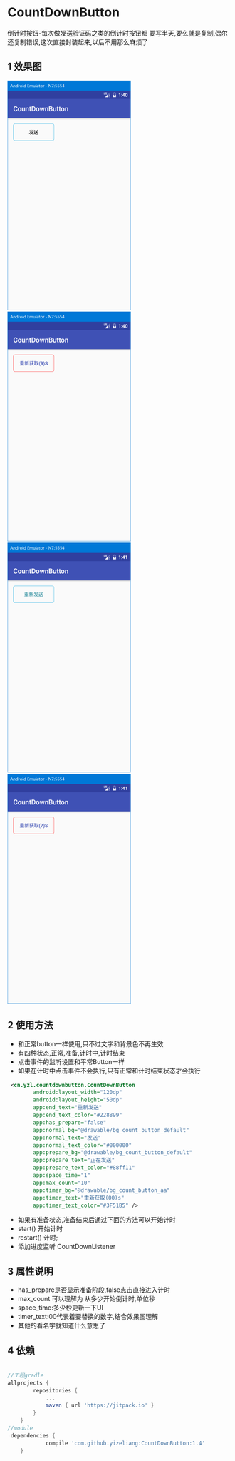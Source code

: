 # CountDownButton
倒计时按钮-每次做发送验证码之类的倒计时按钮都 要写半天,要么就是复制,偶尔还复制错误,这次直接封装起来,以后不用那么麻烦了

## 1 效果图

![image](https://github.com/yizeliang/CountDownButton/raw/master/img/1.png)
![image](https://github.com/yizeliang/CountDownButton/raw/master/img/2.png)
![image](https://github.com/yizeliang/CountDownButton/raw/master/img/3.png)
![image](https://github.com/yizeliang/CountDownButton/raw/master/img/4.png)
## 2 使用方法

- 和正常button一样使用,只不过文字和背景色不再生效
- 有四种状态,正常,准备,计时中,计时结束
- 点击事件的监听设置和平常Button一样
- 如果在计时中点击事件不会执行,只有正常和计时结束状态才会执行

```xml
 <cn.yzl.countdownbutton.CountDownButton
        android:layout_width="120dp"
        android:layout_height="50dp"
        app:end_text="重新发送"
        app:end_text_color="#228899"
        app:has_prepare="false"
        app:normal_bg="@drawable/bg_count_button_default"
        app:normal_text="发送"
        app:normal_text_color="#000000"
        app:prepare_bg="@drawable/bg_count_button_default"
        app:prepare_text="正在发送"
        app:prepare_text_color="#88ff11"
        app:space_time="1"
        app:max_count="10"
        app:timer_bg="@drawable/bg_count_button_aa"
        app:timer_text="重新获取(00)s"
        app:timer_text_color="#3F51B5" />
```
 - 如果有准备状态,准备结束后通过下面的方法可以开始计时
 - start() 开始计时
 - restart() 计时;
 - 添加进度监听 CountDownListener
 
## 3 属性说明

- has_prepare是否显示准备阶段,false点击直接进入计时
- max_count 可以理解为 从多少开始倒计时,单位秒
- space_time:多少秒更新一下UI
- timer_text:00代表着要替换的数字,结合效果图理解
- 其他的看名字就知道什么意思了

## 4 依赖

```gradle

//工程gradle
allprojects {
		repositories {
			...
			maven { url 'https://jitpack.io' }
		}
	}
//module
 dependencies {
	        compile 'com.github.yizeliang:CountDownButton:1.4'
	}

```
